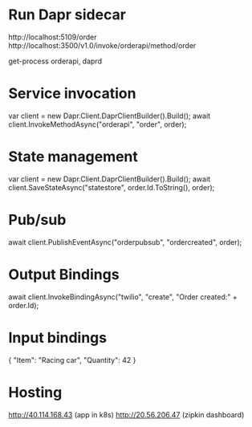 # Run Dapr sidecar
http://localhost:5109/order
http://localhost:3500/v1.0/invoke/orderapi/method/order

get-process orderapi, daprd


# Service invocation
var client = new Dapr.Client.DaprClientBuilder().Build();
await client.InvokeMethodAsync<Order>("orderapi", "order", order);

# State management
var client = new Dapr.Client.DaprClientBuilder().Build();
await client.SaveStateAsync<Order>("statestore", order.Id.ToString(), order);

# Pub/sub
await client.PublishEventAsync<Order>("orderpubsub", "ordercreated", order);

# Output Bindings
await client.InvokeBindingAsync("twilio", "create", "Order created:" + order.Id);

# Input bindings
{
    "Item": "Racing car",
    "Quantity": 42
}


# Hosting
http://40.114.168.43 (app in k8s)
http://20.56.206.47 (zipkin dashboard)
